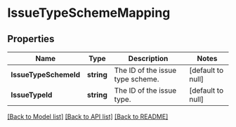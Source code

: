 # IssueTypeSchemeMapping

## Properties
Name | Type | Description | Notes
------------ | ------------- | ------------- | -------------
**IssueTypeSchemeId** | **string** | The ID of the issue type scheme. | [default to null]
**IssueTypeId** | **string** | The ID of the issue type. | [default to null]

[[Back to Model list]](../README.md#documentation-for-models) [[Back to API list]](../README.md#documentation-for-api-endpoints) [[Back to README]](../README.md)

